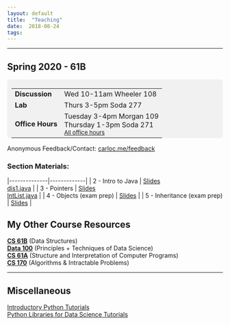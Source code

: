 ```yaml
---
layout: default
title:  "Teaching"
date:  2018-08-24
tags: 
---
```

---
## Spring 2020 - 61B

<div style="line-height: 180%; padding: 5px 10px 0px 10px; border-radius: 5px; background-color: #F1F1F1">

<table>
	<tr><td><b>Discussion</b></td><td>Wed 10-11am Wheeler 108</td></tr>
	<tr><td><b>Lab</b></td><td>Thurs 3-5pm Soda 277</td></tr>
	<tr><td><b>Office Hours</b></td><td>Tuesday 3-4pm Morgan 109<br>Thursday 1-3pm Soda 271 <br> <small><a href="https://calendar.google.com/calendar/b/1/embed?height=600&wkst=1&bgcolor=%23ffffff&ctz=America%2FLos_Angeles&src=YmVya2VsZXkuZWR1X3ZoZGRqNTc1dHVjMDBob2oyc2twYzV1YzRzQGdyb3VwLmNhbGVuZGFyLmdvb2dsZS5jb20&src=YmVya2VsZXkuZWR1XzV0dGNqN29tczBlaWNoYW80MTEzdDdtYmU4QGdyb3VwLmNhbGVuZGFyLmdvb2dsZS5jb20&src=YmVya2VsZXkuZWR1X3I2Z29pcXVnaWNzZWNtZzcybDR1Nmtpb2Y4QGdyb3VwLmNhbGVuZGFyLmdvb2dsZS5jb20&src=YmVya2VsZXkuZWR1X2c3NDJhaWlnNzJpZmIzbTFkbDNwZmd0dWZjQGdyb3VwLmNhbGVuZGFyLmdvb2dsZS5jb20&src=YmVya2VsZXkuZWR1X3ZuOHU1aGF0NTFkbnR1azJlbTc0bDMzaWU0QGdyb3VwLmNhbGVuZGFyLmdvb2dsZS5jb20&color=%235A9A08&color=%238A2D38&color=%23336699&color=%239D7000&color=%23402175&mode=WEEK&title=CS%2061B%20Office%20Hours">All office hours</a></small>
</td></tr>
</table>

<!-- Also available by <a href="https://mail.google.com/mail/?view=cm&fs=1&to=carlo@berkeley.edu&su=One-on-One Meeting&body=Two notes: Check my OH, Lab, Disc schedule on carloc.me. After exams I will send out a calendar for conference sign ups. Otherwise, email me and we can schedule a time together!">appointment</a>. --> 

</div>

Anonymous Feedback/Contact: [carloc.me/feedback](http://carloc.me/feedback.html)  

### Section Materials:

|--------------|-------------|
|      2 - Intro to Java      |      [Slides](https://docs.google.com/presentation/d/1KuUHjhJdfVghnj-5b9y8KILx4ML3vfuo0dcOFuNC7aw/edit?usp=sharing) <br> [dis1.java](/materials/dis1.java)       |
|      3 - Pointers      |      [Slides](https://docs.google.com/presentation/d/1vMhs9htHpCd4Du-IqC4mUsH4yZ05dS5XTNS8ZGwAFx8/edit?usp=sharing) <br> [IntList.java](/materials/IntList.java)       |
|      4 - Objects (exam prep)      |      [Slides](https://docs.google.com/presentation/d/1NWluekE7Yp_LxQMPmg0u6FGg_SsDAdCNJFOwew9XOGw/edit?usp=sharing) |
|      5 - Inheritance (exam prep)      |      [Slides](https://docs.google.com/presentation/d/14voC3z2YAJ4MwJzifQ7DZOB4aESMouuevfan0-u33ZY/edit?usp=sharing) |

## My Other Course Resources
**[CS 61B](/61b)** (Data Structures)  
**[Data 100](/ds)** (Principles + Techniques of Data Science)  
**[CS 61A](/cs61a)** (Structure and Interpretation of Computer Programs)  
**[CS 170](/cs170)** (Algorithms & Intractable Problems)

---
## Miscellaneous 
[Introductory Python Tutorials](/cs61a)  
[Python Libraries for Data Science Tutorials](/ds)